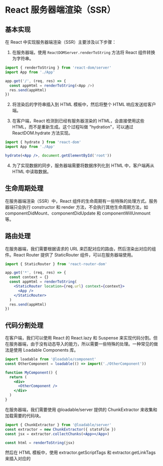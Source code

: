 # React 服务器端渲染（SSR）

## 基本实现

在 React 中实现服务器端渲染（SSR）主要涉及以下步骤：

1. 在服务器端，使用 `ReactDOMServer.renderToString` 方法将 React 组件转换为字符串。

```javascript
import { renderToString } from 'react-dom/server'
import App from './App'

app.get('/', (req, res) => {
  const appHtml = renderToString(<App />)
  res.send(appHtml)
})
```
2. 将渲染后的字符串插入到 HTML 模板中，然后将整个 HTML 响应发送给客户端。

3. 在客户端，React 检测到已经有服务器渲染的 HTML，会直接使用这些 HTML，而不是重新生成。这个过程叫做 "hydration"，可以通过 ReactDOM.hydrate 方法实现。

```jsx
import { hydrate } from 'react-dom'
import App from './App'

hydrate(<App />, document.getElementById('root'))
```

4. 为了实现数据的同步，服务器端需要将数据序列化到 HTML 中，客户端再从 HTML 中读取数据。

## 生命周期处理
在服务器端渲染（SSR）中，React 组件的生命周期有一些特殊的处理方式。服务器端只会执行 constructor 和 render 方法，不会执行其他生命周期方法，如 componentDidMount、componentDidUpdate 和 componentWillUnmount 等。

## 路由处理
在服务器端，我们需要根据请求的 URL 来匹配对应的路由，然后渲染出对应的组件。React Router 提供了 StaticRouter 组件，可以在服务器端使用。

```jsx
import { StaticRouter } from 'react-router-dom'

app.get('*', (req, res) => {
  const context = {}
  const appHtml = renderToString(
    <StaticRouter location={req.url} context={context}>
      <App />
    </StaticRouter>
  )
  res.send(appHtml)
})
```

## 代码分割处理
在客户端，我们可以使用 React 的 React.lazy 和 Suspense 来实现代码分割。但在服务器端，由于没有动态导入的能力，所以需要一些特殊的处理。一种常见的做法是使用 Loadable Components 库。

```jsx
import loadable from '@loadable/component'
const OtherComponent = loadable(() => import('./OtherComponent'))

function MyComponent() {
  return (
    <div>
      <OtherComponent />
    </div>
  )
}
```

在服务器端，我们需要使用 @loadable/server 提供的 ChunkExtractor 来收集和加载需要的代码块。

```jsx
import { ChunkExtractor } from '@loadable/server'
const extractor = new ChunkExtractor({ statsFile })
const jsx = extractor.collectChunks(<App></App>)

const html = renderToString(jsx)
```
然后在 HTML 模板中，使用 extractor.getScriptTags 和 extractor.getLinkTags 来插入对应的 <script> 和 <link> 标签。

# React 服务器端渲染（SSR）处理异步数据

在 SSR（服务器端渲染）项目中，处理多个接口请求的资源和前后端分离的项目并无太大差异。你仍然可以将功能分解为多个子组件，并在主页中集合这些组件。每个组件可以负责拉取和处理自己需要的数据。

在 SSR 中，你可以在服务器端拉取数据，然后在渲染组件之前将数据传递给组件。这样，当 HTML 到达客户端时，它已经包含了预加载的数据，无需再发起额外的 API 请求。

以下是一个简单的示例，展示了如何在服务器端拉取数据并传递给组件：

```javascript
app.get('/', async (req, res) => {
  // 拉取数据
  const data = await fetchData()

  // 将数据传递给组件
  const appHtml = renderToString(<App data={data} />)

  // 将数据序列化到 HTML 中，以便客户端可以访问
  const html = `
    <html>
      <body>
        <div id="root">${appHtml}</div>
        <script>
          window.__PRELOADED_DATA__ = ${JSON.stringify(data).replace(/</g, '\\u003c')}
        </script>
      </body>
    </html>
  `

  res.send(html)
})
```

在这个示例中，fetchData 是一个异步函数，用于从 API 获取数据。然后，我们将数据作为 prop 传递给 App 组件，并将数据序列化到 HTML 中，以便客户端可以访问。

在客户端，你可以从 window.__PRELOADED_DATA__ 获取预加载的数据，然后传递给组件：

```jsx
const data = window.__PRELOADED_DATA__
hydrate(<App data={data} />, document.getElementById('root'))
```